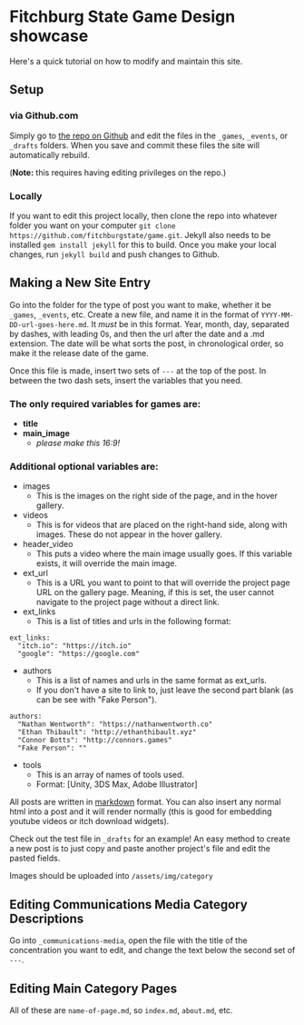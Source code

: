# Fitchburg State Game Design showcase

Here's a quick tutorial on how to modify and maintain this site. 

## Setup

### via Github.com

Simply go to [the repo on Github](https://github.com/fitchburgstate/game) and edit the files in the `_games`, `_events`, or `_drafts` folders. When you save and commit these files the site will automatically rebuild.

(**Note:** this requires having editing privileges on the repo.)

### Locally

If you want to edit this project locally, then clone the repo into whatever folder you want on your computer `git clone https://github.com/fitchburgstate/game.git`. Jekyll also needs to be installed `gem install jekyll` for this to build. Once you make your local changes, run `jekyll build` and push changes to Github. 

## Making a New Site Entry

Go into the folder for the type of post you want to make, whether it be `_games`, `_events`, etc. Create a new file, and name it in the format of `YYYY-MM-DD-url-goes-here.md`. It *must* be in this format. Year, month, day, separated by dashes, with leading 0s, and then the url after the date and a .md extension. The date will be what sorts the post, in chronological order, so make it the release date of the game. 

Once this file is made, insert two sets of `---` at the top of the post. In between the two dash sets, insert the variables that you need. 

### The only required variables for games are:

- **title**
- **main_image**
  - _please make this 16:9!_

### Additional optional variables are:

- images
  - This is the images on the right side of the page, and in the hover gallery.
- videos
  - This is for videos that are placed on the right-hand side, along with images. These do not appear in the hover gallery.
- header_video
  - This puts a video where the main image usually goes. If this variable exists, it will override the main image.
- ext_url
  - This is a URL you want to point to that will override the project page URL on the gallery page. Meaning, if this is set, the user cannot navigate to the project page without a direct link.
- ext_links
  - This is a list of titles and urls in the following format:

```
ext_links:
  "itch.io": "https://itch.io"
  "google": "https://google.com"
```

- authors
  - This is a list of names and urls in the same format as ext_urls.
  - If you don't have a site to link to, just leave the second part blank (as can be see with "Fake Person").

```
authors:
  "Nathan Wentworth": "https://nathanwentworth.co"
  "Ethan Thibault": "http://ethanthibault.xyz"
  "Connor Botts": "http://connors.games"
  "Fake Person": ""
```

- tools
  - This is an array of names of tools used.
  - Format: [Unity, 3DS Max, Adobe Illustrator]

All posts are written in [markdown](https://daringfireball.net/projects/markdown/syntax) format. You can also insert any normal html into a post and it will render normally (this is good for embedding youtube videos or itch download widgets). 

Check out the test file in `_drafts` for an example! An easy method to create a new post is to just copy and paste another project's file and edit the pasted fields.

Images should be uploaded into `/assets/img/category`

## Editing Communications Media Category Descriptions

Go into `_communications-media`, open the file with the title of the concentration you want to edit, and change the text below the second set of `---`. 

## Editing Main Category Pages

All of these are `name-of-page.md`, so `index.md`, `about.md`, etc. 



